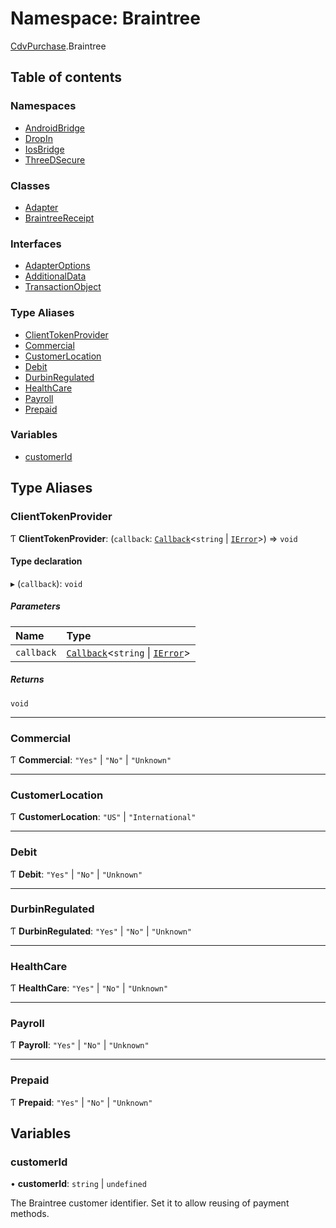 # Namespace: Braintree

[CdvPurchase](CdvPurchase.md).Braintree

## Table of contents

### Namespaces

- [AndroidBridge](CdvPurchase.Braintree.AndroidBridge.md)
- [DropIn](CdvPurchase.Braintree.DropIn.md)
- [IosBridge](CdvPurchase.Braintree.IosBridge.md)
- [ThreeDSecure](CdvPurchase.Braintree.ThreeDSecure.md)

### Classes

- [Adapter](../classes/CdvPurchase.Braintree.Adapter.md)
- [BraintreeReceipt](../classes/CdvPurchase.Braintree.BraintreeReceipt.md)

### Interfaces

- [AdapterOptions](../interfaces/CdvPurchase.Braintree.AdapterOptions.md)
- [AdditionalData](../interfaces/CdvPurchase.Braintree.AdditionalData.md)
- [TransactionObject](../interfaces/CdvPurchase.Braintree.TransactionObject.md)

### Type Aliases

- [ClientTokenProvider](CdvPurchase.Braintree.md#clienttokenprovider)
- [Commercial](CdvPurchase.Braintree.md#commercial)
- [CustomerLocation](CdvPurchase.Braintree.md#customerlocation)
- [Debit](CdvPurchase.Braintree.md#debit)
- [DurbinRegulated](CdvPurchase.Braintree.md#durbinregulated)
- [HealthCare](CdvPurchase.Braintree.md#healthcare)
- [Payroll](CdvPurchase.Braintree.md#payroll)
- [Prepaid](CdvPurchase.Braintree.md#prepaid)

### Variables

- [customerId](CdvPurchase.Braintree.md#customerid)

## Type Aliases

### ClientTokenProvider

Ƭ **ClientTokenProvider**: (`callback`: [`Callback`](CdvPurchase.md#callback)<`string` \| [`IError`](../interfaces/CdvPurchase.IError.md)\>) => `void`

#### Type declaration

▸ (`callback`): `void`

##### Parameters

| Name | Type |
| :------ | :------ |
| `callback` | [`Callback`](CdvPurchase.md#callback)<`string` \| [`IError`](../interfaces/CdvPurchase.IError.md)\> |

##### Returns

`void`

___

### Commercial

Ƭ **Commercial**: ``"Yes"`` \| ``"No"`` \| ``"Unknown"``

___

### CustomerLocation

Ƭ **CustomerLocation**: ``"US"`` \| ``"International"``

___

### Debit

Ƭ **Debit**: ``"Yes"`` \| ``"No"`` \| ``"Unknown"``

___

### DurbinRegulated

Ƭ **DurbinRegulated**: ``"Yes"`` \| ``"No"`` \| ``"Unknown"``

___

### HealthCare

Ƭ **HealthCare**: ``"Yes"`` \| ``"No"`` \| ``"Unknown"``

___

### Payroll

Ƭ **Payroll**: ``"Yes"`` \| ``"No"`` \| ``"Unknown"``

___

### Prepaid

Ƭ **Prepaid**: ``"Yes"`` \| ``"No"`` \| ``"Unknown"``

## Variables

### customerId

• **customerId**: `string` \| `undefined`

The Braintree customer identifier. Set it to allow reusing of payment methods.
